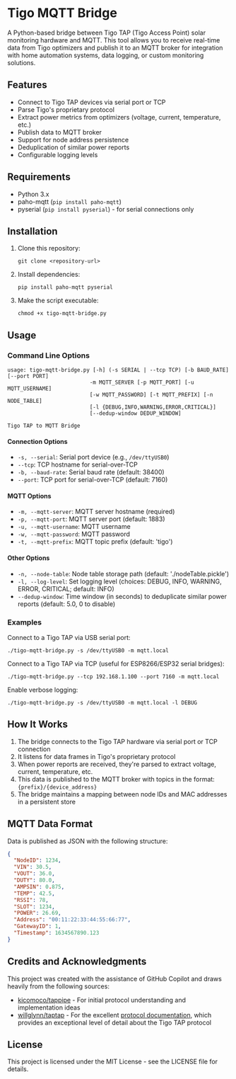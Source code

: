 # Tigo MQTT Bridge

A Python-based bridge between Tigo TAP (Tigo Access Point) solar monitoring hardware and MQTT. This tool allows you to receive real-time data from Tigo optimizers and publish it to an MQTT broker for integration with home automation systems, data logging, or custom monitoring solutions.

## Features

- Connect to Tigo TAP devices via serial port or TCP
- Parse Tigo's proprietary protocol
- Extract power metrics from optimizers (voltage, current, temperature, etc.)
- Publish data to MQTT broker
- Support for node address persistence
- Deduplication of similar power reports
- Configurable logging levels

## Requirements

- Python 3.x
- paho-mqtt (`pip install paho-mqtt`)
- pyserial (`pip install pyserial`) - for serial connections only

## Installation

1. Clone this repository:
   ```
   git clone <repository-url>
   ```

2. Install dependencies:
   ```
   pip install paho-mqtt pyserial
   ```

3. Make the script executable:
   ```
   chmod +x tigo-mqtt-bridge.py
   ```

## Usage

### Command Line Options

```
usage: tigo-mqtt-bridge.py [-h] (-s SERIAL | --tcp TCP) [-b BAUD_RATE] [--port PORT]
                          -m MQTT_SERVER [-p MQTT_PORT] [-u MQTT_USERNAME]
                          [-w MQTT_PASSWORD] [-t MQTT_PREFIX] [-n NODE_TABLE]
                          [-l {DEBUG,INFO,WARNING,ERROR,CRITICAL}]
                          [--dedup-window DEDUP_WINDOW]

Tigo TAP to MQTT Bridge
```

#### Connection Options
- `-s, --serial`: Serial port device (e.g., `/dev/ttyUSB0`)
- `--tcp`: TCP hostname for serial-over-TCP
- `-b, --baud-rate`: Serial baud rate (default: 38400)
- `--port`: TCP port for serial-over-TCP (default: 7160)

#### MQTT Options
- `-m, --mqtt-server`: MQTT server hostname (required)
- `-p, --mqtt-port`: MQTT server port (default: 1883)
- `-u, --mqtt-username`: MQTT username
- `-w, --mqtt-password`: MQTT password
- `-t, --mqtt-prefix`: MQTT topic prefix (default: 'tigo')

#### Other Options
- `-n, --node-table`: Node table storage path (default: './nodeTable.pickle')
- `-l, --log-level`: Set logging level (choices: DEBUG, INFO, WARNING, ERROR, CRITICAL; default: INFO)
- `--dedup-window`: Time window (in seconds) to deduplicate similar power reports (default: 5.0, 0 to disable)

### Examples

Connect to a Tigo TAP via USB serial port:
```
./tigo-mqtt-bridge.py -s /dev/ttyUSB0 -m mqtt.local
```

Connect to a Tigo TAP via TCP (useful for ESP8266/ESP32 serial bridges):
```
./tigo-mqtt-bridge.py --tcp 192.168.1.100 --port 7160 -m mqtt.local
```

Enable verbose logging:
```
./tigo-mqtt-bridge.py -s /dev/ttyUSB0 -m mqtt.local -l DEBUG
```

## How It Works

1. The bridge connects to the Tigo TAP hardware via serial port or TCP connection
2. It listens for data frames in Tigo's proprietary protocol
3. When power reports are received, they're parsed to extract voltage, current, temperature, etc.
4. This data is published to the MQTT broker with topics in the format: `{prefix}/{device_address}`
5. The bridge maintains a mapping between node IDs and MAC addresses in a persistent store

## MQTT Data Format

Data is published as JSON with the following structure:

```json
{
  "NodeID": 1234,
  "VIN": 30.5,
  "VOUT": 36.0,
  "DUTY": 80.0,
  "AMPSIN": 0.875,
  "TEMP": 42.5,
  "RSSI": 78,
  "SLOT": 1234,
  "POWER": 26.69,
  "Address": "00:11:22:33:44:55:66:77",
  "GatewayID": 1,
  "Timestamp": 1634567890.123
}
```

## Credits and Acknowledgments

This project was created with the assistance of GitHub Copilot and draws heavily from the following sources:

- [kicomoco/tappipe](https://github.com/kicomoco/tappipe/tree/main) - For initial protocol understanding and implementation ideas
- [willglynn/taptap](https://github.com/willglynn/taptap) - For the excellent [protocol documentation](https://github.com/willglynn/taptap/blob/main/docs/protocol.md), which provides an exceptional level of detail about the Tigo TAP protocol

## License

This project is licensed under the MIT License - see the LICENSE file for details.